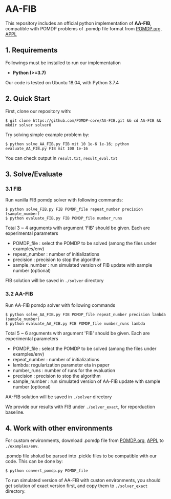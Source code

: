 AA-FIB
====================================================

This repository includes an official python implementation of **AA-FIB**, compatible with POMDP problems of .pomdp file format from [POMDP.org][POMDP.org], [APPL][APPL]

## 1. Requirements


Followings must be installed to run our implementation

- **Python (>=3.7)**


Our code is tested on Ubuntu 18.04, with Python 3.7.4


## 2. Quick Start
First, clone our repository with:
```
$ git clone https://github.com/POMDP-core/AA-FIB.git && cd AA-FIB && mkdir solver solver0
```
Try solving simple example problem by:
```
$ python solve_AA_FIB.py FIB mit 10 1e-6 1e-16; python evaluate_AA_FIB.py FIB mit 100 1e-16
```
You can check output in `result.txt`, `result_eval.txt`


## 3. Solve/Evaluate
### 3.1 FIB
Run vanilla FIB pomdp solver with following commands:
```
$ python solve_FIB.py FIB POMDP_file repeat_number precision (sample_number)
$ python evaluate_FIB.py FIB POMDP_file number_runs
```
Total 3 ~ 4 arguments with argument 'FIB' should be given. Each are experimental parameters
- POMDP_file : select the POMDP to be solved (among the files under examples/env)
- repeat_number : number of initializations
- precision : precision to stop the algorithm
- sample_number : run simulated version of FIB update with sample number (optional)

FIB solution will be saved in `./solver` directory

### 3.2 AA-FIB
Run AA-FIB pomdp solver with following commands
```
$ python solve_AA_FIB.py FIB POMDP_file repeat_number precision lambda (sample_number)
$ python evaluate_AA_FIB.py FIB POMDP_file number_runs lambda
```
Total 5 ~ 6 arguments with argument 'FIB' should be given. Each are experimental parameters
- POMDP_file : select the POMDP to be solved (among the files under examples/env)
- repeat_number : number of initializations
- lambda: regularization parameter eta in paper
- number_runs : number of runs for the evaluation
- precision : precision to stop the algorithm
- sample_number : run simulated version of AA-FIB update with sample number (optional)

AA-FIB solution will be saved in `./solver` directory

We provide our results with FIB under `./solver_exact`, for reporduction baseline.


## 4. Work with other environments
For custom environments, download .pomdp file from [POMDP.org][POMDP.org], [APPL][APPL] to `./examples/env`.

.pomdp file sholud be parsed into .pickle files to be compatible with our code. This can be done by:
```
$ python convert_pomdp.py POMDP_file
```

To run simulated version of AA-FIB with custon environments, you should get solution of exact version first, and copy them to `./solver_exact` directory.

[POMDP.org]: http://pomdp.org/examples/
[APPL]: https://bigbird.comp.nus.edu.sg/pmwiki/farm/appl/index.php?n=Main.Repository
